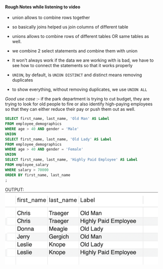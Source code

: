 #### Rough Notes while listening to video
- union allows to combine rows together 

- so basically joins helped us join columns of different table

- unions allows to combine rows of different tables OR same tables as well.

- we combine 2 select statements and combine them with union

- It won't always work if the data we are working with is bad, we have to see how to connect the statements so that it works properly

- `UNION`, by default, is `UNION DISTINCT` and distinct means removing duplicates

- to show everything, without removing duplicates, we use `UNION ALL`


*Good use case* :- if the park department is trying to cut budget, they are trying to look for old people to fire or also identify high-paying employees so that they can either reduce their pay or push them out as well.

```SQL
SELECT first_name, last_name, 'Old Man' AS Label
FROM employee_demographics
WHERE age > 40 AND gender = 'Male'
UNION
SELECT first_name, last_name, 'Old Lady' AS Label
FROM employee_demographics
WHERE age > 40 AND gender = 'Female'
UNION
SELECT first_name, last_name, 'Highly Paid Employee' AS Label
FROM employee_salary
WHERE salary > 70000
ORDER BY first_name, last_name
;
```

OUTPUT:
 ![](attachments/Pasted%20image%2020250515154819.png)

 